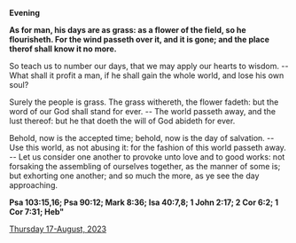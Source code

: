 **Evening**

**As for man, his days are as grass: as a flower of the field, so he flourisheth. For the wind passeth over it, and it is gone; and the place therof shall know it no more.**
 
So teach us to number our days, that we may apply our hearts to wisdom. -- What shall it profit a man, if he shall gain the whole world, and lose his own soul?
 
Surely the people is grass. The grass withereth, the flower fadeth: but the word of our God shall stand for ever. -- The world passeth away, and the lust thereof: but he that doeth the will of God abideth for ever.
 
Behold, now is the accepted time; behold, now is the day of salvation. -- Use this world, as not abusing it: for the fashion of this world passeth away. -- Let us consider one another to provoke unto love and to good works: not forsaking the assembling of ourselves together, as the manner of some is; but exhorting one another; and so much the more, as ye see the day approaching.  

**Psa 103:15,16; Psa 90:12; Mark 8:36; Isa 40:7,8; 1 John 2:17; 2 Cor 6:2; 1 Cor 7:31; Heb"**

[Thursday 17-August, 2023](https://t.me/daily_light)
